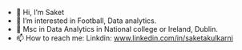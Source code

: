 - 👋 Hi, I’m Saket
- 👀 I’m interested in Football, Data analytics. 
- 🌱 Msc in Data Analytics in National college or Ireland, Dublin.  
- 📫 How to reach me: Linkdin: www.linkedin.com/in/saketakulkarni

<!---
saketkulkarni71/saketkulkarni71 is a ✨ special ✨ repository because its `README.md` (this file) appears on your GitHub profile.
You can click the Preview link to take a look at your changes.
--->

